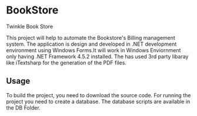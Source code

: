 # BookStore
Twinkle Book Store

This project will help to automate the Bookstore's Billing management system. The application is design and developed in .NET development environment using Windows Forms.It will work in Windows Enviornment only having .NET Framework 4.5.2 installed.
The has used 3rd party libaray like iTextsharp for the generation of the PDF files.

## Usage

To build the project, you need to download the source code. 
For running the project you need to create a database. The database scripts are available in the DB Folder.


